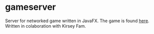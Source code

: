 # gameserver
Server for networked game written in JavaFX.  The game is found [here](https://github.com/chopain/Revolution).  Written in colaboration with Kirsey Fam.

